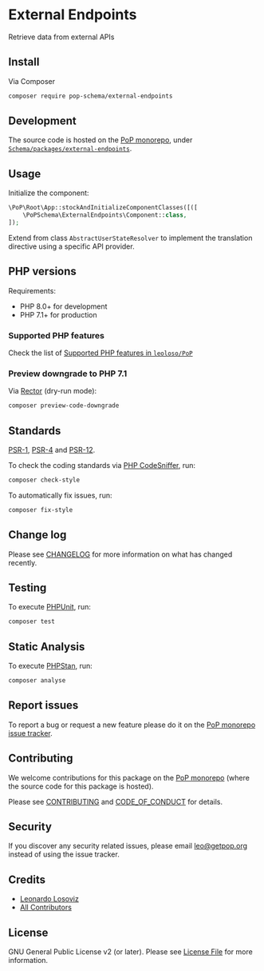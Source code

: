 # External Endpoints

<!--
[![Build Status][ico-travis]][link-travis]
[![Quality Score][ico-code-quality]][link-code-quality]
[![Software License][ico-license]](LICENSE.md)
[![Latest Version on Packagist][ico-version]][link-packagist]
[![Coverage Status][ico-scrutinizer]][link-scrutinizer]
[![Total Downloads][ico-downloads]][link-downloads]
-->

Retrieve data from external APIs

## Install

Via Composer

``` bash
composer require pop-schema/external-endpoints
```

## Development

The source code is hosted on the [PoP monorepo](https://github.com/leoloso/PoP), under [`Schema/packages/external-endpoints`](https://github.com/leoloso/PoP/tree/master/layers/Schema/packages/external-endpoints).

## Usage

Initialize the component:

``` php
\PoP\Root\App::stockAndInitializeComponentClasses([([
    \PoPSchema\ExternalEndpoints\Component::class,
]);
```

Extend from class `AbstractUserStateResolver` to implement the translation directive using a specific API provider.

## PHP versions

Requirements:

- PHP 8.0+ for development
- PHP 7.1+ for production

### Supported PHP features

Check the list of [Supported PHP features in `leoloso/PoP`](https://github.com/leoloso/PoP/blob/master/docs/supported-php-features.md)

### Preview downgrade to PHP 7.1

Via [Rector](https://github.com/rectorphp/rector) (dry-run mode):

```bash
composer preview-code-downgrade
```

## Standards

[PSR-1](https://www.php-fig.org/psr/psr-1), [PSR-4](https://www.php-fig.org/psr/psr-4) and [PSR-12](https://www.php-fig.org/psr/psr-12).

To check the coding standards via [PHP CodeSniffer](https://github.com/squizlabs/PHP_CodeSniffer), run:

``` bash
composer check-style
```

To automatically fix issues, run:

``` bash
composer fix-style
```

## Change log

Please see [CHANGELOG](CHANGELOG.md) for more information on what has changed recently.

## Testing

To execute [PHPUnit](https://phpunit.de/), run:

``` bash
composer test
```

## Static Analysis

To execute [PHPStan](https://github.com/phpstan/phpstan), run:

``` bash
composer analyse
```

## Report issues

To report a bug or request a new feature please do it on the [PoP monorepo issue tracker](https://github.com/leoloso/PoP/issues).

## Contributing

We welcome contributions for this package on the [PoP monorepo](https://github.com/leoloso/PoP) (where the source code for this package is hosted).

Please see [CONTRIBUTING](CONTRIBUTING.md) and [CODE_OF_CONDUCT](CODE_OF_CONDUCT.md) for details.

## Security

If you discover any security related issues, please email leo@getpop.org instead of using the issue tracker.

## Credits

- [Leonardo Losoviz][link-author]
- [All Contributors][link-contributors]

## License

GNU General Public License v2 (or later). Please see [License File](LICENSE.md) for more information.

[ico-version]: https://img.shields.io/packagist/v/pop-schema/external-endpoints.svg?style=flat-square
[ico-license]: https://img.shields.io/badge/license-GPLv2-brightgreen.svg?style=flat-square
[ico-travis]: https://img.shields.io/travis/pop-schema/external-endpoints/master.svg?style=flat-square
[ico-scrutinizer]: https://img.shields.io/scrutinizer/coverage/g/pop-schema/external-endpoints.svg?style=flat-square
[ico-code-quality]: https://img.shields.io/scrutinizer/g/pop-schema/external-endpoints.svg?style=flat-square
[ico-downloads]: https://img.shields.io/packagist/dt/pop-schema/external-endpoints.svg?style=flat-square

[link-packagist]: https://packagist.org/packages/pop-schema/external-endpoints
[link-travis]: https://travis-ci.org/pop-schema/external-endpoints
[link-scrutinizer]: https://scrutinizer-ci.com/g/pop-schema/external-endpoints/code-structure
[link-code-quality]: https://scrutinizer-ci.com/g/pop-schema/external-endpoints
[link-downloads]: https://packagist.org/packages/pop-schema/external-endpoints
[link-author]: https://github.com/leoloso
[link-contributors]: ../../../../../../contributors

